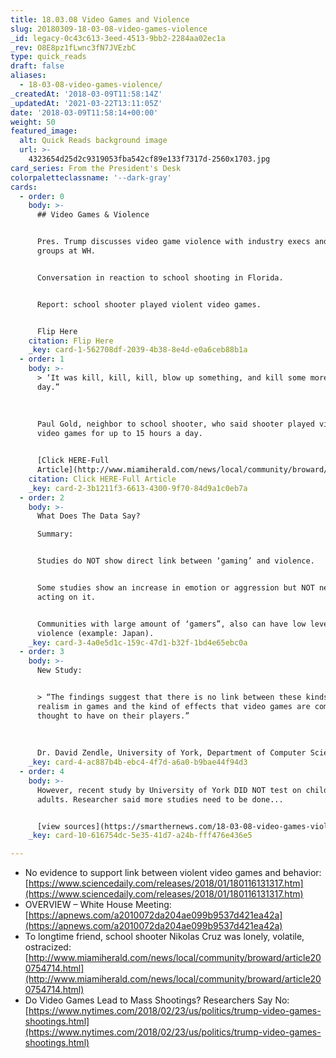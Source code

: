 ```yaml
---
title: 18.03.08 Video Games and Violence
slug: 20180309-18-03-08-video-games-violence
_id: legacy-0c43c613-3eed-4513-9bb2-2284aa02ec1a
_rev: O8E8pz1fLwnc3fN7JVEzbC
type: quick_reads
draft: false
aliases:
  - 18-03-08-video-games-violence/
_createdAt: '2018-03-09T11:58:14Z'
_updatedAt: '2021-03-22T13:11:05Z'
date: '2018-03-09T11:58:14+00:00'
weight: 50
featured_image:
  alt: Quick Reads background image
  url: >-
    4323654d25d2c9319053fba542cf89e133f7317d-2560x1703.jpg
card_series: From the President's Desk
colorpaletteclassname: '--dark-gray'
cards:
  - order: 0
    body: >-
      ## Video Games & Violence


      Pres. Trump discusses video game violence with industry execs and watchdog
      groups at WH.


      Conversation in reaction to school shooting in Florida.


      Report: school shooter played violent video games.


      Flip Here
    citation: Flip Here
    _key: card-1-562708df-2039-4b38-8e4d-e0a6ceb88b1a
  - order: 1
    body: >-
      > ‘It was kill, kill, kill, blow up something, and kill some more, all
      day.”  
        
        
        
      Paul Gold, neighbor to school shooter, who said shooter played violent
      video games for up to 15 hours a day.


      [Click HERE-Full
      Article](http://www.miamiherald.com/news/local/community/broward/article200754714.html)
    citation: Click HERE-Full Article
    _key: card-2-3b1211f3-6613-4300-9f70-84d9a1c0eb7a
  - order: 2
    body: >-
      What Does The Data Say?  

      Summary:


      Studies do NOT show direct link between ‘gaming’ and violence.


      Some studies show an increase in emotion or aggression but NOT necessarily
      acting on it.


      Communities with large amount of ‘gamers”, also can have low levels of gun
      violence (example: Japan).
    _key: card-3-4a0e5d1c-159c-47d1-b32f-1bd4e65ebc0a
  - order: 3
    body: >-
      New Study:


      > “The findings suggest that there is no link between these kinds of
      realism in games and the kind of effects that video games are commonly
      thought to have on their players.”  
        
        
        
      Dr. David Zendle, University of York, Department of Computer Science
    _key: card-4-ac887b4b-ebc4-4f7d-a6a0-b9bae44f94d3
  - order: 4
    body: >-
      However, recent study by University of York DID NOT test on children; only
      adults. Researcher said more studies need to be done...


      [view sources](https://smarthernews.com/18-03-08-video-games-violence/)
    _key: card-10-616754dc-5e35-41d7-a24b-fff476e436e5

---
```

* No evidence to support link between violent video games and behavior: [https://www.sciencedaily.com/releases/2018/01/180116131317.htm](https://www.sciencedaily.com/releases/2018/01/180116131317.htm)
* OVERVIEW – White House Meeting: [https://apnews.com/a2010072da204ae099b9537d421ea42a](https://apnews.com/a2010072da204ae099b9537d421ea42a)
* To longtime friend, school shooter Nikolas Cruz was lonely, volatile, ostracized: [http://www.miamiherald.com/news/local/community/broward/article200754714.html](http://www.miamiherald.com/news/local/community/broward/article200754714.html)
* Do Video Games Lead to Mass Shootings? Researchers Say No: [https://www.nytimes.com/2018/02/23/us/politics/trump-video-games-shootings.html](https://www.nytimes.com/2018/02/23/us/politics/trump-video-games-shootings.html)